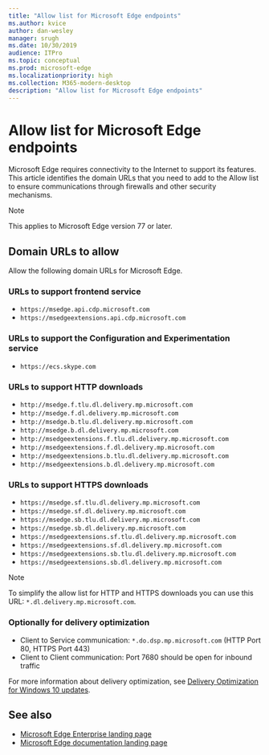 ```yaml
---
title: "Allow list for Microsoft Edge endpoints"
ms.author: kvice
author: dan-wesley
manager: srugh
ms.date: 10/30/2019
audience: ITPro
ms.topic: conceptual
ms.prod: microsoft-edge
ms.localizationpriority: high
ms.collection: M365-modern-desktop
description: "Allow list for Microsoft Edge endpoints"
---
```


# Allow list for Microsoft Edge endpoints

Microsoft Edge requires connectivity to the Internet to support its features. This article identifies the domain URLs that you need to add to the Allow list to ensure communications through firewalls and other security mechanisms.

> [!NOTE]
> This applies  to Microsoft Edge version 77 or later.

## Domain URLs to allow

Allow the following domain URLs for Microsoft Edge.

### URLs to support frontend service

- `https://msedge.api.cdp.microsoft.com`
- `https://msedgeextensions.api.cdp.microsoft.com`

### URLs to support the Configuration and Experimentation service

- `https://ecs.skype.com`

### URLs to support HTTP downloads

- `http://msedge.f.tlu.dl.delivery.mp.microsoft.com`
- `http://msedge.f.dl.delivery.mp.microsoft.com`
- `http://msedge.b.tlu.dl.delivery.mp.microsoft.com`
- `http://msedge.b.dl.delivery.mp.microsoft.com`
- `http://msedgeextensions.f.tlu.dl.delivery.mp.microsoft.com`
- `http://msedgeextensions.f.dl.delivery.mp.microsoft.com`
- `http://msedgeextensions.b.tlu.dl.delivery.mp.microsoft.com`
- `http://msedgeextensions.b.dl.delivery.mp.microsoft.com`

### URLs to support HTTPS downloads

- `https://msedge.sf.tlu.dl.delivery.mp.microsoft.com`
- `https://msedge.sf.dl.delivery.mp.microsoft.com`
- `https://msedge.sb.tlu.dl.delivery.mp.microsoft.com`
- `https://msedge.sb.dl.delivery.mp.microsoft.com`
- `https://msedgeextensions.sf.tlu.dl.delivery.mp.microsoft.com`
- `https://msedgeextensions.sf.dl.delivery.mp.microsoft.com`
- `https://msedgeextensions.sb.tlu.dl.delivery.mp.microsoft.com`
- `https://msedgeextensions.sb.dl.delivery.mp.microsoft.com`

> [!NOTE]
> To simplify the allow list for HTTP and HTTPS downloads you can use this URL:  `*.dl.delivery.mp.microsoft.com`.

### Optionally for delivery optimization

- Client to Service communication: `*.do.dsp.mp.microsoft.com` (HTTP Port 80, HTTPS Port 443)
- Client to Client communication: Port 7680 should be open for inbound traffic

For more information about delivery optimization, see [Delivery Optimization for Windows 10 updates](https://aka.ms/waas-do).

## See also

- [Microsoft Edge Enterprise landing page](https://www.microsoftedgeinsider.com/enterprise)
- [Microsoft Edge documentation landing page](https://docs.microsoft.com/DeployEdge/)

